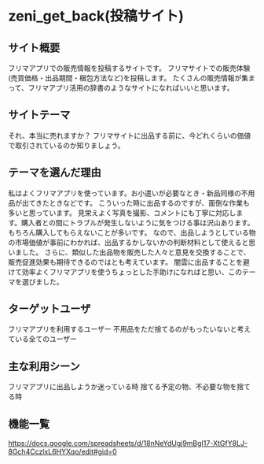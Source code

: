 # zeni_get_back(投稿サイト)

## サイト概要
フリマアプリでの販売情報を投稿するサイトです。
フリマサイトでの販売体験(売買価格・出品期間・梱包方法など)を投稿します。
たくさんの販売情報が集まって、フリマアプリ活用の辞書のようなサイトになればいいと思います。

## サイトテーマ
それ、本当に売れますか？
フリマサイトに出品する前に、今どれくらいの価値で取引されているのか知りましょう。

## テーマを選んだ理由
私はよくフリマアプリを使っています。お小遣いが必要なとき・新品同様の不用品が出てきたときなどです。
こういった時に出品するのですが、面倒な作業も多いと思っています。
見栄えよく写真を撮影、コメントにも丁寧に対応します。購入者との間にトラブルが発生しないように気をつける事は沢山あります。もちろん購入してもらえないことが多いです。
なので、出品しようとしている物の市場価値が事前にわかれば、出品するかしないかの判断材料として使えると思いました。
さらに、類似した出品物を販売した人々と意見を交換することで、販売促進効果も期待できるのではとも考えています。
闇雲に出品することを避けて効率よくフリマアプリを使うちょっとした手助けになればと思い、このテーマを選びました。

## ターゲットユーザ
フリマアプリを利用するユーザー
不用品をただ捨てるのがもったいないと考えている全てのユーザー

## 主な利用シーン
フリマアプリに出品しようか迷っている時
捨てる予定の物、不必要な物を捨てる時

## 機能一覧
https://docs.google.com/spreadsheets/d/18nNeYdUgj9mBgI17-XtGfY8LJ-8Gch4CczlxL6HYXqo/edit#gid=0
